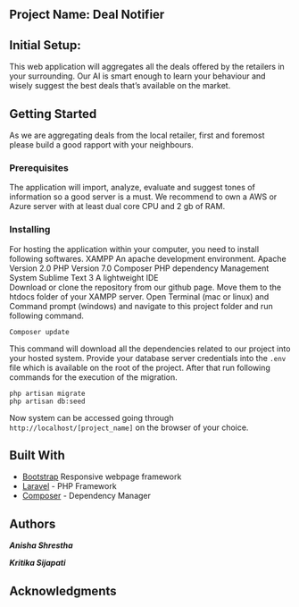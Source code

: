 ## Project Name: Deal Notifier

## Initial Setup:

This web application will aggregates all the deals offered by the retailers in your surrounding. Our AI is smart enough to learn your behaviour and wisely suggest the best deals that’s available on the market.

## Getting Started

As we are aggregating deals from the local retailer, first and foremost please build a good rapport with your neighbours.

### Prerequisites

The application will import, analyze, evaluate and suggest tones of information so a good server is a must. We recommend to own a AWS or Azure server with at least dual core CPU and 2 gb of RAM. 

### Installing


For hosting the application within your computer, you need to install following softwares.
XAMPP
An apache development environment.
Apache Version 2.0
PHP Version 7.0
Composer
PHP dependency Management System
Sublime Text 3
A lightweight IDE   
Download or clone the repository from our github page. Move them to the htdocs folder of your XAMPP server. Open Terminal (mac or linux) and Command prompt (windows) and navigate to this project folder and run following command.

```Console
Composer update
```
This command will download all the dependencies related to our project into your hosted system.
Provide your database server credentials into the `.env` file which is available on the root of the project. After that run following commands for the execution of the migration.
``` Console
php artisan migrate
php artisan db:seed
```
Now system can be accessed going through `http://localhost/[project_name]` on the browser of your choice.

## Built With

* [Bootstrap](https://getbootstrap.com/docs/4.1/getting-started/introduction/)
Responsive webpage framework
* [Laravel](https://laravel.com/) - PHP Framework
* [Composer](https://getcomposer.org/) - Dependency Manager

## Authors

***Anisha Shrestha***

***Kritika Sijapati*** 

## Acknowledgments

